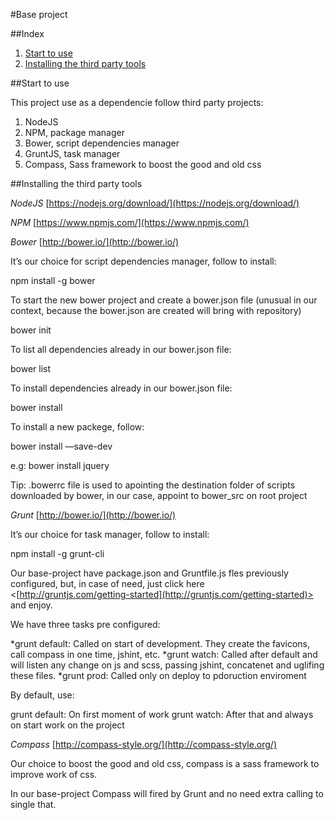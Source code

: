 #Base project

##Index

1. [Start to use](https://github.com/andremachadodev/base-project#start-to-use)
2. [Installing the third party tools](https://github.com/andremachadodev/base-project#installing-the-tools)

<a name="start-to-use"></a>
##Start to use

This project use as a dependencie follow third party projects:

1. NodeJS
2. NPM, package manager
3. Bower, script dependencies manager
4. GruntJS, task manager
5. Compass, Sass framework to boost the good and old css

<a name="installing-the-tools"></a>
##Installing the third party tools

*NodeJS* [https://nodejs.org/download/](https://nodejs.org/download/)

*NPM* [https://www.npmjs.com/](https://www.npmjs.com/)

*Bower* [http://bower.io/](http://bower.io/)

It’s our choice for script dependencies manager, follow to install:

  npm install -g bower

To start the new bower project and create a bower.json file (unusual in our context, because the bower.json are created will bring with repository)

  bower init

To list all dependencies already in our bower.json file:

  bower list

To install dependencies already in our bower.json file:

  bower install

To install a new packege, follow:

  bower install <package-name> —save-dev

  e.g: bower install jquery

Tip: .bowerrc file is used to apointing the destination folder of scripts downloaded by bower, in our case, appoint to bower_src on root project

*Grunt* [http://bower.io/](http://bower.io/)

It’s our choice for task manager, follow to install:

  npm install -g grunt-cli

Our base-project have package.json and Gruntfile.js fles previously configured, but, in case of need, just click here <[http://gruntjs.com/getting-started](http://gruntjs.com/getting-started)> and enjoy.

We have three tasks pre configured:

  *grunt default: Called on start of development. They create the favicons, call compass in one time, jshint, etc.
  *grunt watch: Called after default and will listen any change on js and scss, passing jshint, concatenet and uglifing these files.
  *grunt prod: Called only on deploy to pdoruction enviroment

By default, use:

  grunt default: On first moment of work
  grunt watch: After that and always on start work on the project

*Compass* [http://compass-style.org/](http://compass-style.org/)

Our choice to boost the good and old css, compass is a sass framework to improve work of css.

In our base-project Compass will fired by Grunt and no need extra calling to single that.
